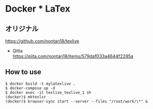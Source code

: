 # Docker \* LaTex

## オリジナル
https://github.com/nontan18/texlive  
  
* Qitta  
https://qiita.com/nontan18/items/579daf033a4644f2285a

## How to use

```shell
$ docker build -t mylatexlive .
$ docker-compose up -d
$ docker exec -it texlive_texlive_1 sh
(docker)$ mktexlsr
(docker)$ browser-sync start --server --files "/root/work/\*" &
```
